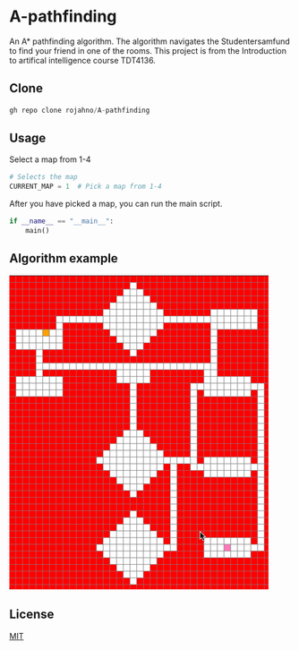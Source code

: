 # A-pathfinding
An A* pathfinding algorithm. The algorithm navigates the Studentersamfund to find your friend in one of the rooms. This project is from the Introduction to artifical intelligence course TDT4136.

## Clone
```python
gh repo clone rojahno/A-pathfinding
```
## Usage
Select a map from 1-4

```python
# Selects the map
CURRENT_MAP = 1  # Pick a map from 1-4
```
After you have picked a map, you can run the main script. 

```python
if __name__ == "__main__":
    main()
```
## Algorithm example
![til](/map2.gif)

## License
[MIT](https://choosealicense.com/licenses/mit/)
